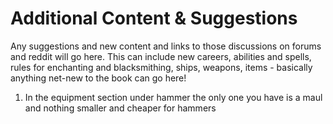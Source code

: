 # Additional Content & Suggestions

Any suggestions and new content and links to those discussions on forums and reddit will go here. This can include new careers, abilities and spells, rules for enchanting and blacksmithing, ships, weapons, items - basically anything net-new to the book can go here!

1.  In the equipment section under hammer the only one you have is a maul and nothing smaller and cheaper for hammers
